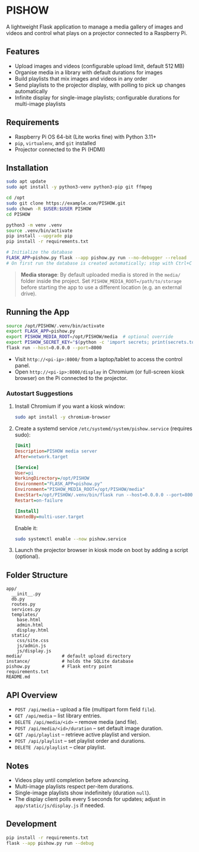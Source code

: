 # PISHOW

A lightweight Flask application to manage a media gallery of images and videos and control what plays on a projector connected to a Raspberry Pi.

## Features

- Upload images and videos (configurable upload limit, default 512 MB)
- Organise media in a library with default durations for images
- Build playlists that mix images and videos in any order
- Send playlists to the projector display, with polling to pick up changes automatically
- Infinite display for single-image playlists; configurable durations for multi-image playlists

## Requirements

- Raspberry Pi OS 64-bit (Lite works fine) with Python 3.11+
- `pip`, `virtualenv`, and `git` installed
- Projector connected to the Pi (HDMI)

## Installation

```sh
sudo apt update
sudo apt install -y python3-venv python3-pip git ffmpeg

cd /opt
sudo git clone https://example.com/PISHOW.git
sudo chown -R $USER:$USER PISHOW
cd PISHOW

python3 -m venv .venv
source .venv/bin/activate
pip install --upgrade pip
pip install -r requirements.txt

# Initialize the database
FLASK_APP=pishow.py flask --app pishow.py run --no-debugger --reload
# On first run the database is created automatically; stop with Ctrl+C when ready.
```

> **Media storage**: By default uploaded media is stored in the `media/` folder inside the project. Set `PISHOW_MEDIA_ROOT=/path/to/storage` before starting the app to use a different location (e.g. an external drive).

## Running the App

```sh
source /opt/PISHOW/.venv/bin/activate
export FLASK_APP=pishow.py
export PISHOW_MEDIA_ROOT=/opt/PISHOW/media  # optional override
export PISHOW_SECRET_KEY="$(python -c 'import secrets; print(secrets.token_hex())')"
flask run --host=0.0.0.0 --port=8000
```

- Visit `http://<pi-ip>:8000/` from a laptop/tablet to access the control panel.
- Open `http://<pi-ip>:8000/display` in Chromium (or full-screen kiosk browser) on the Pi connected to the projector.

### Autostart Suggestions

1. Install Chromium if you want a kiosk window:
   ```sh
   sudo apt install -y chromium-browser
   ```

2. Create a systemd service `/etc/systemd/system/pishow.service` (requires sudo):
   ```ini
   [Unit]
   Description=PISHOW media server
   After=network.target

   [Service]
   User=pi
   WorkingDirectory=/opt/PISHOW
   Environment="FLASK_APP=pishow.py"
   Environment="PISHOW_MEDIA_ROOT=/opt/PISHOW/media"
   ExecStart=/opt/PISHOW/.venv/bin/flask run --host=0.0.0.0 --port=8000
   Restart=on-failure

   [Install]
   WantedBy=multi-user.target
   ```

   Enable it:
   ```sh
   sudo systemctl enable --now pishow.service
   ```

3. Launch the projector browser in kiosk mode on boot by adding a script (optional).

## Folder Structure

```
app/
  __init__.py
  db.py
  routes.py
  services.py
  templates/
    base.html
    admin.html
    display.html
  static/
    css/site.css
    js/admin.js
    js/display.js
media/               # default upload directory
instance/            # holds the SQLite database
pishow.py            # Flask entry point
requirements.txt
README.md
```

## API Overview

- `POST /api/media` – upload a file (multipart form field `file`).
- `GET /api/media` – list library entries.
- `DELETE /api/media/<id>` – remove media (and file).
- `POST /api/media/<id>/duration` – set default image duration.
- `GET /api/playlist` – retrieve active playlist and version.
- `POST /api/playlist` – set playlist order and durations.
- `DELETE /api/playlist` – clear playlist.

## Notes

- Videos play until completion before advancing.
- Multi-image playlists respect per-item durations.
- Single-image playlists show indefinitely (duration `null`).
- The display client polls every 5 seconds for updates; adjust in `app/static/js/display.js` if needed.

## Development

```sh
pip install -r requirements.txt
flask --app pishow.py run --debug
```
